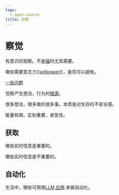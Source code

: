 ```yaml
---
tags:
  - open-source
title: 觉察
---
```


# 察觉
有意识的观察。不[幸福](../readme.md)时尤其需要。

哪些需要意志力([[willpower]])，是否可以避免。

[一些问题](./question.md)

觉察产生想法，行为的[根源]()。

很多想法，很多做的很多事。本质是对生存的不安全感。

能量有限。区别重要，紧急性。


## 获取
哪些实时信息是重要的。

哪些实时信息是不重要的。

## 自动化
生活中，哪些可用用[LLM 应用](../../../2-society/1-economy/tech/base/ai/app/readme.md) 来做自动化。

[//begin]: # "Autogenerated link references for markdown compatibility"
[willpower]: willpower "意志力"
[//end]: # "Autogenerated link references"